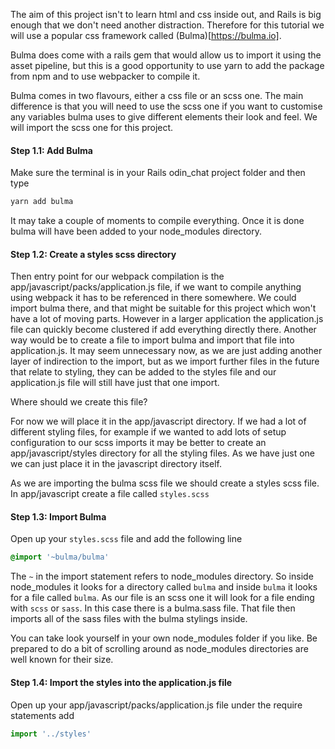 The aim of this project isn't to learn html and css inside out, and Rails is big enough that we don't need another distraction. Therefore for this tutorial we will use a popular css framework called (Bulma)[https://bulma.io].

Bulma does come with a rails gem that would allow us to import it using the asset pipeline, but this is a good opportunity to use yarn to add the package from npm and to use webpacker to compile it.

Bulma comes in two flavours, either a css file or an scss one. The main difference is that you will need to use the scss one if you want to customise any variables bulma uses to give different elements their look and feel. We will import the scss one for this project.

#### Step 1.1: Add Bulma

Make sure the terminal is in your Rails odin_chat project folder and then type

```bash
yarn add bulma
```

It may take a couple of moments to compile everything. Once it is done bulma will have been added to your node_modules directory.

#### Step 1.2: Create a styles scss directory

Then entry point for our webpack compilation is the app/javascript/packs/application.js file, if we want to compile anything using webpack it has to be referenced in there somewhere. We could import bulma there, and that might be suitable for this project which won't have a lot of moving parts. However in a larger application the application.js file can quickly become clustered if add everything directly there. Another way would be to create a file to import bulma and import that file into application.js. It may seem unnecessary now, as we are just adding another layer of indirection to the import, but as we import further files in the future that relate to styling, they can be added to the styles file and our application.js file will still have just that one import.

Where should we create this file?

For now we will place it in the app/javascript directory. If we had a lot of different styling files, for example if we wanted to add lots of setup configuration to our scss imports it may be better to create an app/javascript/styles directory for all the styling files. As we have just one we can just place it in the javascript directory itself.

As we are importing the bulma scss file we should create a styles scss file. In app/javascript create a file called `styles.scss`

#### Step 1.3: Import Bulma

Open up your `styles.scss` file and add the following line

```css
@import '~bulma/bulma'
```

The `~` in the import statement refers to node_modules directory. So inside node_modules it looks for a directory called `bulma` and inside `bulma` it looks for a file called `bulma`. As our file is an scss one it will look for a file ending with `scss` or `sass`. In this case there is a bulma.sass file. That file then imports all of the sass files with the bulma stylings inside.

You can take look yourself in your own node_modules folder if you like. Be prepared to do a bit of scrolling around as node_modules directories are well known for their size.

#### Step 1.4: Import the styles into the application.js file

Open up your app/javascript/packs/application.js file under the require statements add

```js
import '../styles'
```
